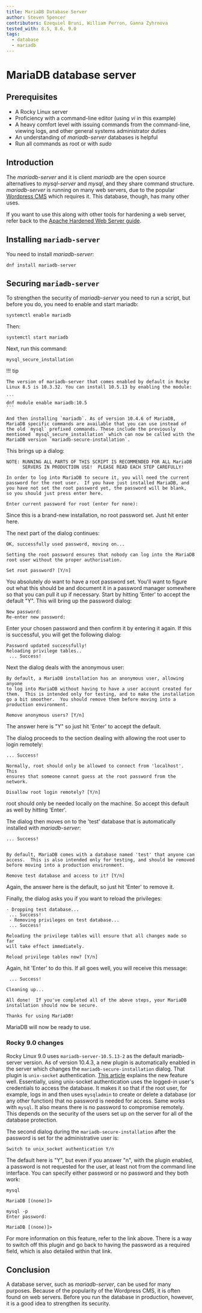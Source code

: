 ```yaml
---
title: MariaDB Database Server
author: Steven Spencer
contributors: Ezequiel Bruni, William Perron, Ganna Zyhrnova
tested_with: 8.5, 8.6, 9.0
tags:
  - database
  - mariadb
---
```


# MariaDB database server

## Prerequisites

* A Rocky Linux server
* Proficiency with a command-line editor (using _vi_ in this example)
* A heavy comfort level with issuing commands from the command-line, viewing logs, and other general systems administrator duties
* An understanding of _mariadb-server_ databases is helpful
* Run all commands as root or with _sudo_

## Introduction

The _mariadb-server_ and it is client _mariadb_ are the open source alternatives to _mysql-server_ and _mysql_, and they share command structure. _mariadb-server_ is running on many web servers, due to the popular [Wordpress CMS](https://wordpress.org/) which requires it. This database, though, has many other uses.

If you want to use this along with other tools for hardening a web server, refer back to the [Apache Hardened Web Server guide](../web/apache_hardened_webserver/index.md).

## Installing `mariadb-server`

You need to install _mariadb-server_:

`dnf install mariadb-server`

## Securing `mariadb-server`

To strengthen the security of _mariadb-server_ you need to run a script, but before you do, you need to enable and start mariadb:

`systemctl enable mariadb`

Then:

`systemctl start mariadb`

Next, run this command:

`mysql_secure_installation`

!!! tip

    The version of mariadb-server that comes enabled by default in Rocky Linux 8.5 is 10.3.32. You can install 10.5.13 by enabling the module:

    ```
    dnf module enable mariadb:10.5
    ```

    And then installing `mariadb`. As of version 10.4.6 of MariaDB, MariaDB specific commands are available that you can use instead of the old `mysql` prefixed commands. These include the previously mentioned `mysql_secure_installation` which can now be called with the MariaDB version `mariadb-secure-installation`.

This brings up a dialog:

```
NOTE: RUNNING ALL PARTS OF THIS SCRIPT IS RECOMMENDED FOR ALL MariaDB
      SERVERS IN PRODUCTION USE!  PLEASE READ EACH STEP CAREFULLY!

In order to log into MariaDB to secure it, you will need the current
password for the root user.  If you have just installed MariaDB, and
you have not set the root password yet, the password will be blank,
so you should just press enter here.

Enter current password for root (enter for none):
```

Since this is a brand-new installation, no root password set. Just hit enter here.

The next part of the dialog continues:

```
OK, successfully used password, moving on...

Setting the root password ensures that nobody can log into the MariaDB
root user without the proper authorisation.

Set root password? [Y/n]
```

You absolutely _do_ want to have a root password set. You'll want to figure out what this should be and document it in a password manager somewhere so that you can pull it up if necessary. Start by hitting 'Enter' to accept the default "Y". This will bring up the password dialog:

```
New password:
Re-enter new password:
```

Enter your chosen password and then confirm it by entering it again. If this is successful, you will get the following dialog:

```
Password updated successfully!
Reloading privilege tables..
 ... Success!
```

Next the dialog deals with the anonymous user:

```
By default, a MariaDB installation has an anonymous user, allowing anyone
to log into MariaDB without having to have a user account created for
them.  This is intended only for testing, and to make the installation
go a bit smoother.  You should remove them before moving into a
production environment.

Remove anonymous users? [Y/n]
```

The answer here is "Y" so just hit 'Enter' to accept the default.

The dialog proceeds to the section dealing with allowing the root user to login remotely:

```
... Success!

Normally, root should only be allowed to connect from 'localhost'.  This
ensures that someone cannot guess at the root password from the network.

Disallow root login remotely? [Y/n]
```

root should only be needed locally on the machine. So accept this default as well by hitting 'Enter'.

The dialog then moves on to the 'test' database that is automatically installed with _mariadb-server_:

```
... Success!


By default, MariaDB comes with a database named 'test' that anyone can
access.  This is also intended only for testing, and should be removed
before moving into a production environment.

Remove test database and access to it? [Y/n]
```

Again, the answer here is the default, so just hit 'Enter' to remove it.

Finally, the dialog asks you if you want to reload the privileges:

```
- Dropping test database...
 ... Success!
 - Removing privileges on test database...
 ... Success!

Reloading the privilege tables will ensure that all changes made so far
will take effect immediately.

Reload privilege tables now? [Y/n]
```

Again, hit 'Enter' to do this. If all goes well, you will receive this message:

```
 ... Success!

Cleaning up...

All done!  If you've completed all of the above steps, your MariaDB
installation should now be secure.

Thanks for using MariaDB!
```

MariaDB will now be ready to use.

### Rocky 9.0 changes

Rocky Linux 9.0 uses `mariadb-server-10.5.13-2` as the default mariadb-server version. As of version 10.4.3, a new plugin is automatically enabled in the server which changes the `mariadb-secure-installation` dialog. That plugin is `unix-socket` authentication. [This article](https://mariadb.com/kb/en/authentication-plugin-unix-socket/) explains the new feature well. Essentially, using unix-socket authentication uses the logged-in user's credentials to access the database. It makes it so that if the root user, for example, logs in and then uses `mysqladmin` to create or delete a database (or any other function) that no password is needed for access. Same works with `mysql`. It also means there is no password to compromise remotely. This depends on the security of the users set up on the server for all of the database protection. 

The second dialog during the `mariadb-secure-installation` after the password is set for the administrative user is:

```
Switch to unix_socket authentication Y/n
```

The default here is "Y", but even if you answer "n", with the plugin enabled, a password is not requested for the user, at least not from the command line interface. You can specify either password or no password and they both work:

```
mysql

MariaDB [(none)]>
```

```
mysql -p
Enter password:

MariaDB [(none)]>
```

For more information on this feature, refer to the link above. There is a way to switch off this plugin and go back to having the password as a required field, which is also detailed within that link.

## Conclusion

A database server, such as _mariadb-server_, can be used for many purposes. Because of the popularity of the Wordpress CMS, it is often found on web servers. Before you run the database in production, however, it is a good idea to strengthen its security.
